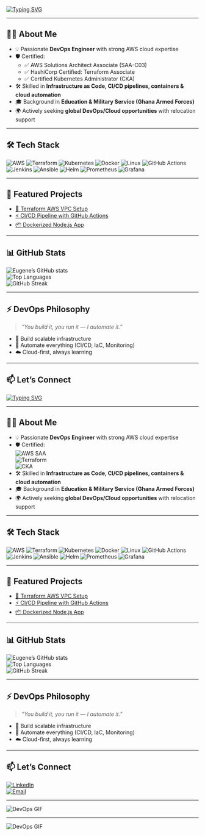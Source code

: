 <!-- Profile README for Eugene Kofi -->

<!-- Typing Animation Banner -->
[![Typing SVG](https://readme-typing-svg.herokuapp.com?color=00FF00&size=24&center=true&vCenter=true&width=1000&lines=👋+Hi%2C+I'm+Eugene+Kofi;🚀+DevOps+Engineer+%7C+AWS+%7C+Terraform+%7C+Kubernetes;☁️+Cloud+%7C+IaC+%7C+CI%2FCD+%7C+Automation;🎯+Always+Learning+%26+Building)](https://git.io/typing-svg)

---

## 👨‍💻 About Me  
- 💡 Passionate **DevOps Engineer** with strong AWS cloud expertise  
- 🛡️ Certified:  
  - ✅ AWS Solutions Architect Associate (SAA-C03)  
  - ✅ HashiCorp Certified: Terraform Associate  
  - ✅ Certified Kubernetes Administrator (CKA)  
- 🛠️ Skilled in **Infrastructure as Code, CI/CD pipelines, containers & cloud automation**  
- 🎓 Background in **Education & Military Service (Ghana Armed Forces)**  
- 🌍 Actively seeking **global DevOps/Cloud opportunities** with relocation support  

---

## 🛠️ Tech Stack  
![AWS](https://img.shields.io/badge/AWS-232F3E?style=for-the-badge&logo=amazonaws&logoColor=white)
![Terraform](https://img.shields.io/badge/Terraform-623CE4?style=for-the-badge&logo=terraform&logoColor=white)
![Kubernetes](https://img.shields.io/badge/Kubernetes-326CE5?style=for-the-badge&logo=kubernetes&logoColor=white)
![Docker](https://img.shields.io/badge/Docker-2496ED?style=for-the-badge&logo=docker&logoColor=white)
![Linux](https://img.shields.io/badge/Linux-FCC624?style=for-the-badge&logo=linux&logoColor=black)
![GitHub Actions](https://img.shields.io/badge/GitHub_Actions-2088FF?style=for-the-badge&logo=githubactions&logoColor=white)
![Jenkins](https://img.shields.io/badge/Jenkins-D24939?style=for-the-badge&logo=jenkins&logoColor=white)
![Ansible](https://img.shields.io/badge/Ansible-EE0000?style=for-the-badge&logo=ansible&logoColor=white)
![Helm](https://img.shields.io/badge/Helm-0F1689?style=for-the-badge&logo=helm&logoColor=white)
![Prometheus](https://img.shields.io/badge/Prometheus-E6522C?style=for-the-badge&logo=prometheus&logoColor=white)
![Grafana](https://img.shields.io/badge/Grafana-F46800?style=for-the-badge&logo=grafana&logoColor=white)

---

## 🌟 Featured Projects  
- [🚀 Terraform AWS VPC Setup](https://github.com/eugenekofi/terraform-aws-vpc)  
- [⚡ CI/CD Pipeline with GitHub Actions](https://github.com/eugenekofi/cicd-pipeline)  
- [📦 Dockerized Node.js App](https://github.com/eugenekofi/docker-node-app)  

---

## 📊 GitHub Stats  
![Eugene’s GitHub stats](https://github-readme-stats.vercel.app/api?username=eugenekofi&show_icons=true&theme=tokyonight)  
![Top Languages](https://github-readme-stats.vercel.app/api/top-langs/?username=eugenekofi&layout=compact&theme=tokyonight)  
![GitHub Streak](https://streak-stats.demolab.com/?user=eugenekofi&theme=tokyonight)  

---

## ⚡ DevOps Philosophy  
> *“You build it, you run it — I automate it.”*  
- 🚀 Build scalable infrastructure  
- 🔄 Automate everything (CI/CD, IaC, Monitoring)  
- ☁️ Cloud-first, always learning  

---

## 📫 Let’s Connect  
<!-- Profile README for Pomevor Eugene Kofi -->

<!-- Typing Animation Banner -->
[![Typing SVG](https://readme-typing-svg.herokuapp.com?color=00FF00&size=24&center=true&vCenter=true&width=1000&lines=👋+Hi%2C+I'm+Pomevor+Eugene+Kofi;🚀+DevOps+Engineer+%7C+AWS+%7C+Terraform+%7C+Kubernetes;☁️+Cloud+%7C+IaC+%7C+CI%2FCD+%7C+Automation;🎯+Always+Learning+%26+Building)](https://git.io/typing-svg)

---

## 👨‍💻 About Me  
- 💡 Passionate **DevOps Engineer** with strong AWS cloud expertise  
- 🛡️ Certified:  
  ![AWS SAA](https://img.shields.io/badge/AWS_Solutions_Architect_Associate-232F3E?style=for-the-badge&logo=amazonaws&logoColor=white)  
  ![Terraform](https://img.shields.io/badge/Terraform_Associate-623CE4?style=for-the-badge&logo=terraform&logoColor=white)  
  ![CKA](https://img.shields.io/badge/Certified_Kubernetes_Administrator-326CE5?style=for-the-badge&logo=kubernetes&logoColor=white)  
- 🛠️ Skilled in **Infrastructure as Code, CI/CD pipelines, containers & cloud automation**  
- 🎓 Background in **Education & Military Service (Ghana Armed Forces)**  
- 🌍 Actively seeking **global DevOps/Cloud opportunities** with relocation support  

---

## 🛠️ Tech Stack  
![AWS](https://img.shields.io/badge/AWS-232F3E?style=for-the-badge&logo=amazonaws&logoColor=white)
![Terraform](https://img.shields.io/badge/Terraform-623CE4?style=for-the-badge&logo=terraform&logoColor=white)
![Kubernetes](https://img.shields.io/badge/Kubernetes-326CE5?style=for-the-badge&logo=kubernetes&logoColor=white)
![Docker](https://img.shields.io/badge/Docker-2496ED?style=for-the-badge&logo=docker&logoColor=white)
![Linux](https://img.shields.io/badge/Linux-FCC624?style=for-the-badge&logo=linux&logoColor=black)
![GitHub Actions](https://img.shields.io/badge/GitHub_Actions-2088FF?style=for-the-badge&logo=githubactions&logoColor=white)
![Jenkins](https://img.shields.io/badge/Jenkins-D24939?style=for-the-badge&logo=jenkins&logoColor=white)
![Ansible](https://img.shields.io/badge/Ansible-EE0000?style=for-the-badge&logo=ansible&logoColor=white)
![Helm](https://img.shields.io/badge/Helm-0F1689?style=for-the-badge&logo=helm&logoColor=white)
![Prometheus](https://img.shields.io/badge/Prometheus-E6522C?style=for-the-badge&logo=prometheus&logoColor=white)
![Grafana](https://img.shields.io/badge/Grafana-F46800?style=for-the-badge&logo=grafana&logoColor=white)

---

## 🌟 Featured Projects  
- [🚀 Terraform AWS VPC Setup](https://github.com/eugenekofi/terraform-aws-vpc)  
- [⚡ CI/CD Pipeline with GitHub Actions](https://github.com/eugenekofi/cicd-pipeline)  
- [📦 Dockerized Node.js App](https://github.com/eugenekofi/docker-node-app)  

---

## 📊 GitHub Stats  
![Eugene’s GitHub stats](https://github-readme-stats.vercel.app/api?username=eugenekofi&show_icons=true&theme=tokyonight)  
![Top Languages](https://github-readme-stats.vercel.app/api/top-langs/?username=eugenekofi&layout=compact&theme=tokyonight)  
![GitHub Streak](https://streak-stats.demolab.com/?user=eugenekofi&theme=tokyonight)  

---

## ⚡ DevOps Philosophy  
> *“You build it, you run it — I automate it.”*  
- 🚀 Build scalable infrastructure  
- 🔄 Automate everything (CI/CD, IaC, Monitoring)  
- ☁️ Cloud-first, always learning  

---

## 📫 Let’s Connect  
[![LinkedIn](https://img.shields.io/badge/LinkedIn-blue?style=for-the-badge&logo=linkedin&logoColor=white)](https://www.linkedin.com/in/eugene-pomevor)  
[![Email](https://img.shields.io/badge/Email-D14836?style=for-the-badge&logo=gmail&logoColor=white)](mailto:pomevoreugene@gmail.com)  

---

![DevOps GIF](https://media.giphy.com/media/2ikwIgNrmPZICNmRyX/giphy.gif)
 

---

![DevOps GIF](https://media.giphy.com/media/2ikwIgNrmPZICNmRyX/giphy.gif)




